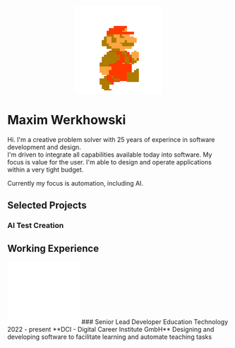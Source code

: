 <p align="center"><img src="assets/mario-walk.gif" /></p>

# Maxim Werkhowski
Hi. I'm a creative problem solver with 25 years of experince in software development and design.  
I'm driven to integrate all capabilities available today into software. My focus is value for the user. I'm able to design and operate applications within a very tight budget.  
  
Currently my focus is automation, including AI.

## Selected Projects


### AI Test Creation

## Working Experience
<img src="assets/dci.svg" />
### Senior Lead Developer Education Technology
  2022 - present  
  **DCI - Digital Career Institute GmbH**  
  Designing and developing software to facilitate learning and automate teaching tasks
